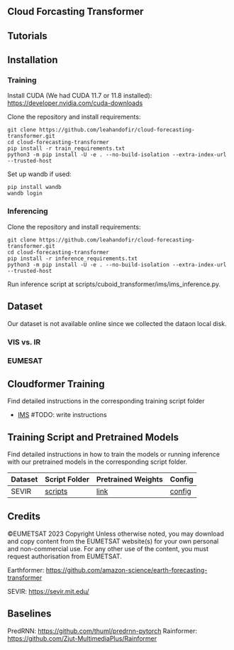 ## Cloud Forcasting Transformer

## Tutorials

## Installation
### Training
Install CUDA (We had CUDA 11.7 or 11.8 installed): https://developer.nvidia.com/cuda-downloads

Clone the repository and install requirements:
```
git clone https://github.com/leahandofir/cloud-forecasting-transformer.git
cd cloud-forecasting-transformer
pip install -r train_requirements.txt
python3 -m pip install -U -e . --no-build-isolation --extra-index-url --trusted-host
```

Set up wandb if used:
```
pip install wandb
wandb login
```

### Inferencing
Clone the repository and install requirements:
```
git clone https://github.com/leahandofir/cloud-forecasting-transformer.git
cd cloud-forecasting-transformer
pip install -r inference_requirements.txt
python3 -m pip install -U -e . --no-build-isolation --extra-index-url --trusted-host
```
Run inference script at scripts/cuboid_transformer/ims/ims_inference.py.
## Dataset
Our dataset is not available online since we collected the dataon local disk.
### VIS vs. IR

### EUMESAT

## Cloudformer Training
Find detailed instructions in the corresponding training script folder
- [IMS](./scripts/cuboid_transformer/ims/README.md) #TODO: write instructions

## Training Script and Pretrained Models

Find detailed instructions in how to train the models or running inference with our pretrained models in the corresponding script folder.

| Dataset       | Script Folder                                            | Pretrained Weights                                                                                                     | Config                                                                              |
|---------------|----------------------------------------------------------|------------------------------------------------------------------------------------------------------------------------|-------------------------------------------------------------------------------------|
| SEVIR         | [scripts](./scripts/cuboid_transformer/sevir)            | [link](https://deep-earth.s3.amazonaws.com/experiments/earthformer/pretrained_checkpoints/earthformer_sevir.pt)        | [config](./scripts/cuboid_transformer/sevir/earthformer_sevir_v1.yaml)              |

## Credits
©EUMETSAT 2023
Copyright
Unless otherwise noted, you may download and copy content from the EUMETSAT website(s) for your own personal and non-commercial use. For any other use of the content, you must request authorisation from EUMETSAT. 

Earthformer: https://github.com/amazon-science/earth-forecasting-transformer

SEVIR: https://sevir.mit.edu/

## Baselines
PredRNN: https://github.com/thuml/predrnn-pytorch
Rainformer: https://github.com/Zjut-MultimediaPlus/Rainformer
